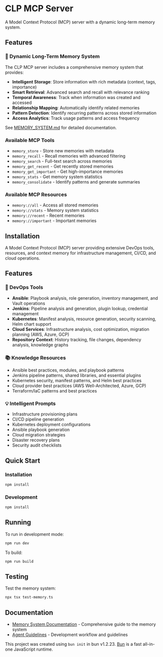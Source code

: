 # CLP MCP Server

A Model Context Protocol (MCP) server with a dynamic long-term memory system.

## Features

### 🧠 Dynamic Long-Term Memory System

The CLP MCP server includes a comprehensive memory system that provides:

- **Intelligent Storage**: Store information with rich metadata (context, tags, importance)
- **Smart Retrieval**: Advanced search and recall with relevance ranking
- **Temporal Awareness**: Track when information was created and accessed
- **Relationship Mapping**: Automatically identify related memories
- **Pattern Detection**: Identify recurring patterns across stored information
- **Access Analytics**: Track usage patterns and access frequency

See [MEMORY_SYSTEM.md](./MEMORY_SYSTEM.md) for detailed documentation.

### Available MCP Tools

- `memory_store` - Store new memories with metadata
- `memory_recall` - Recall memories with advanced filtering
- `memory_search` - Full-text search across memories
- `memory_get_recent` - Get recently stored memories
- `memory_get_important` - Get high-importance memories
- `memory_stats` - Get memory system statistics
- `memory_consolidate` - Identify patterns and generate summaries

### Available MCP Resources

- `memory://all` - Access all stored memories
- `memory://stats` - Memory system statistics
- `memory://recent` - Recent memories
- `memory://important` - Important memories

## Installation

A Model Context Protocol (MCP) server providing extensive DevOps tools, resources, and context memory for infrastructure management, CI/CD, and cloud operations.

## Features

### 🔧 DevOps Tools
- **Ansible**: Playbook analysis, role generation, inventory management, and Vault operations
- **Jenkins**: Pipeline analysis and generation, plugin lookup, credential management
- **Kubernetes**: Manifest analysis, resource generation, security scanning, Helm chart support
- **Cloud Services**: Infrastructure analysis, cost optimization, migration planning (AWS, Azure, GCP)
- **Repository Context**: History tracking, file changes, dependency analysis, knowledge graphs

### 📚 Knowledge Resources
- Ansible best practices, modules, and playbook patterns
- Jenkins pipeline patterns, shared libraries, and essential plugins
- Kubernetes security, manifest patterns, and Helm best practices
- Cloud provider best practices (AWS Well-Architected, Azure, GCP)
- Terraform/IaC patterns and best practices

### 💡 Intelligent Prompts
- Infrastructure provisioning plans
- CI/CD pipeline generation
- Kubernetes deployment configurations
- Ansible playbook generation
- Cloud migration strategies
- Disaster recovery plans
- Security audit checklists

## Quick Start

### Installation

```bash
npm install
```

### Development

```bash
npm install
```

## Running

To run in development mode:

```bash
npm run dev
```

To build:

```bash
npm run build
```

## Testing

Test the memory system:

```bash
npx tsx test-memory.ts
```

## Documentation

- [Memory System Documentation](./MEMORY_SYSTEM.md) - Comprehensive guide to the memory system
- [Agent Guidelines](./AGENTS.md) - Development workflow and guidelines

This project was created using `bun init` in bun v1.2.23. [Bun](https://bun.com) is a fast all-in-one JavaScript runtime.
